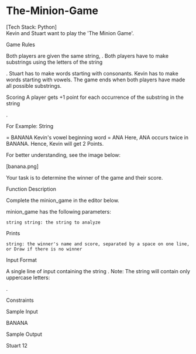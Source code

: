 # The-Minion-Game
[Tech Stack: Python]
<br>
Kevin and Stuart want to play the 'The Minion Game'.

Game Rules

Both players are given the same string,
.
Both players have to make substrings using the letters of the string

.
Stuart has to make words starting with consonants.
Kevin has to make words starting with vowels.
The game ends when both players have made all possible substrings.

Scoring
A player gets +1 point for each occurrence of the substring in the string

.

For Example:
String

= BANANA
Kevin's vowel beginning word = ANA
Here, ANA occurs twice in BANANA. Hence, Kevin will get 2 Points.

For better understanding, see the image below:

[banana.png]

Your task is to determine the winner of the game and their score.

Function Description

Complete the minion_game in the editor below.

minion_game has the following parameters:

    string string: the string to analyze

Prints

    string: the winner's name and score, separated by a space on one line, or Draw if there is no winner

Input Format

A single line of input containing the string
.
Note: The string will contain only uppercase letters:

.

Constraints


Sample Input

BANANA

Sample Output

Stuart 12
